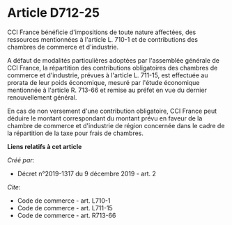 # Article D712-25

CCI France bénéficie d'impositions de toute nature affectées, des ressources mentionnées à l'article L. 710-1 et de
contributions des chambres de commerce et d'industrie. 

A défaut de modalités particulières adoptées par l'assemblée générale de CCI France, la répartition des contributions
obligatoires des chambres de commerce et d'industrie, prévues à l'article L. 711-15, est effectuée au prorata de leur poids
économique, mesuré par l'étude économique mentionnée à l'article R. 713-66 et remise au préfet en vue du dernier
renouvellement général. 

En cas de non versement d'une contribution obligatoire, CCI France peut déduire le montant correspondant du montant prévu en
faveur de la chambre de commerce et d'industrie de région concernée dans le cadre de la répartition de la taxe pour frais de
chambres.

**Liens relatifs à cet article**

_Créé par_:

  - Décret n°2019-1317 du 9 décembre 2019 - art. 2

_Cite_:

  - Code de commerce - art. L710-1
  - Code de commerce - art. L711-15
  - Code de commerce - art. R713-66
